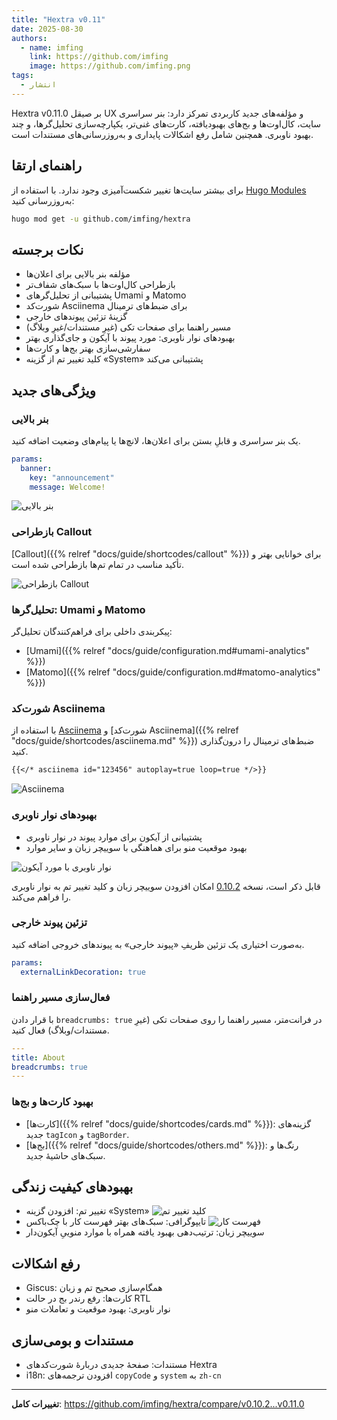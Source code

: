 ```yaml
---
title: "Hextra v0.11"
date: 2025-08-30
authors:
  - name: imfing
    link: https://github.com/imfing
    image: https://github.com/imfing.png
tags:
  - انتشار
---
```


Hextra v0.11.0 بر صیقل UX و مؤلفه‌های جدید کاربردی تمرکز دارد: بنر سراسری سایت، کال‌اوت‌ها و بج‌های بهبودیافته، کارت‌های غنی‌تر، یکپارچه‌سازی تحلیل‌گرها، و چند بهبود ناوبری. همچنین شامل رفع اشکالات پایداری و به‌روزرسانی‌های مستندات است.

<!--more-->

## راهنمای ارتقا

برای بیشتر سایت‌ها تغییر شکست‌آمیزی وجود ندارد. با استفاده از [Hugo Modules](https://gohugo.io/hugo-modules/use-modules/) به‌روزرسانی کنید:

```bash
hugo mod get -u github.com/imfing/hextra
```

## نکات برجسته

- مؤلفه بنر بالایی برای اعلان‌ها
- بازطراحی کال‌اوت‌ها با سبک‌های شفاف‌تر
- پشتیبانی از تحلیل‌گرهای Umami و Matomo
- شورت‌کد Asciinema برای ضبط‌های ترمینال
- گزینهٔ تزئین پیوندهای خارجی
- مسیر راهنما برای صفحات تکی (غیرِ مستندات/غیرِ وبلاگ)
- بهبودهای نوار ناوبری: مورد پیوند با آیکون و جای‌گذاری بهتر
- سفارشی‌سازی بهتر بج‌ها و کارت‌ها
- کلید تغییر تم از گزینه «System» پشتیبانی می‌کند

## ویژگی‌های جدید

### بنر بالایی

یک بنر سراسری و قابلِ بستن برای اعلان‌ها، لانچ‌ها یا پیام‌های وضعیت اضافه کنید.

```yaml {filename="hugo.yaml"}
params:
  banner:
    key: "announcement"
    message: Welcome!
```

![بنر بالایی](https://github.com/user-attachments/assets/33a08c9b-db84-4200-b37c-1a53c1bef08d)

### بازطراحی Callout

[Callout]({{% relref "docs/guide/shortcodes/callout" %}}) برای خوانایی بهتر و تأکید مناسب در تمام تم‌ها بازطراحی شده است.

![بازطراحی Callout](https://github.com/user-attachments/assets/b3154dbb-e582-4c84-a8b8-1ecb02c3464d)

### تحلیل‌گرها: Umami و Matomo

پیکربندی داخلی برای فراهم‌کنندگان تحلیل‌گر:
- [Umami]({{% relref "docs/guide/configuration.md#umami-analytics" %}})
- [Matomo]({{% relref "docs/guide/configuration.md#matomo-analytics" %}})

### شورت‌کد Asciinema

با استفاده از [Asciinema](https://www.asciinema.org/) و [شورت‌کد Asciinema]({{% relref "docs/guide/shortcodes/asciinema.md" %}}) ضبط‌های ترمینال را درون‌گذاری کنید.

```md
{{</* asciinema id="123456" autoplay=true loop=true */>}}
```

![Asciinema](https://github.com/user-attachments/assets/3c33a8ef-3c01-4e30-9832-3ccb784ec538)

### بهبودهای نوار ناوبری

- پشتیبانی از آیکون برای موارد پیوند در نوار ناوبری
- بهبود موقعیت منو برای هماهنگی با سوییچر زبان و سایر موارد

![نوار ناوبری با مورد آیکون](https://github.com/user-attachments/assets/6c035eee-cd7d-44d8-bcf7-9cbd7f92ab42)

قابل ذکر است، نسخه [0.10.2](https://github.com/imfing/hextra/releases/tag/v0.10.2) امکان افزودن سوییچر زبان و کلید تغییر تم به نوار ناوبری را فراهم می‌کند.

### تزئین پیوند خارجی

به‌صورت اختیاری یک تزئین ظریفِ «پیوند خارجی» به پیوندهای خروجی اضافه کنید.

```yaml {filename="hugo.yaml"}
params:
  externalLinkDecoration: true
```

### فعال‌سازی مسیر راهنما

با قرار دادن `breadcrumbs: true` در فرانت‌متر، مسیر راهنما را روی صفحات تکی (غیرِ مستندات/وبلاگ) فعال کنید.

```yaml {filename="content/about.md"}
---
title: About
breadcrumbs: true
---
```

### بهبود کارت‌ها و بج‌ها

- [کارت‌ها]({{% relref "docs/guide/shortcodes/cards.md" %}}): گزینه‌های جدید `tagIcon` و `tagBorder`.
- [بج‌ها]({{% relref "docs/guide/shortcodes/others.md" %}}): رنگ‌ها و سبک‌های حاشیهٔ جدید.

## بهبودهای کیفیت زندگی

- تغییر تم: افزودن گزینه «System»
  ![کلید تغییر تم](https://github.com/user-attachments/assets/54a1d315-9243-4814-9154-6e63af9ea2e8)
- تایپوگرافی: سبک‌های بهتر فهرست کار با چک‌باکس
  ![فهرست کار](https://github.com/user-attachments/assets/53722651-63b6-4469-95e7-326849a30306)
- سوییچر زبان: ترتیب‌دهی بهبود یافته همراه با موارد منوییِ آیکون‌دار

## رفع اشکالات

- Giscus: همگام‌سازی صحیح تم و زبان
- کارت‌ها: رفع رندر بج در حالت RTL
- نوار ناوبری: بهبود موقعیت و تعاملات منو

## مستندات و بومی‌سازی

- مستندات: صفحهٔ جدیدی دربارهٔ شورت‌کدهای Hextra
- i18n: افزودن ترجمه‌های `copyCode` و `system` به `zh-cn`

---

**تغییرات کامل**: https://github.com/imfing/hextra/compare/v0.10.2...v0.11.0
